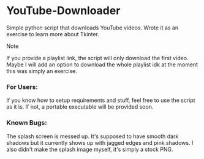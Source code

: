 # YouTube-Downloader
Simple python script that downloads YouTube videos. Wrote it as an exercise to learn more about Tkinter.

> [!NOTE]
> If you provide a playlist link, the script will only download the first video. Maybe I will add an option to download the whole playlist idk at the moment this was simply an exercise.

### For Users:

If you know how to setup requirements and stuff, feel free to use the script as it is. If not, a portable executable will be provided soon.

### Known Bugs:

The splash screen is messed up. It's supposed to have smooth dark shadows but it currently shows up with jagged edges and pink shadows. I also didn't make the splash image myself, it's simply a stock PNG.